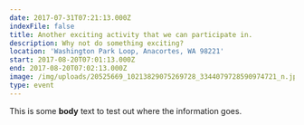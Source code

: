 ```yaml
---
date: 2017-07-31T07:21:13.000Z
indexFile: false
title: Another exciting activity that we can participate in.
description: Why not do something exciting?
location: 'Washington Park Loop, Anacortes, WA 98221'
start: 2017-08-20T07:01:13.000Z
end: 2017-08-20T07:02:13.000Z
image: /img/uploads/20525669_10213829075269728_3344079728590974721_n.jpg
type: event
---
```

This is some **body** text to test out where the information goes.
